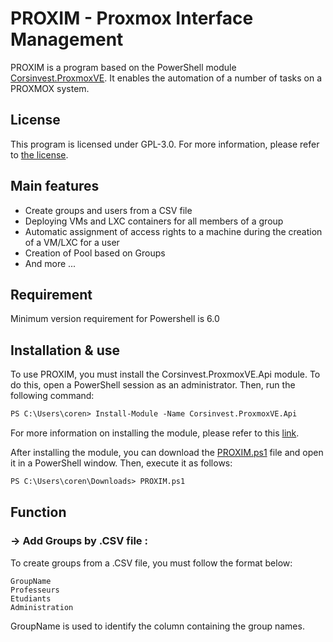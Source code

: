 # PROXIM  - Proxmox Interface Management

PROXIM is a program based on the PowerShell module [Corsinvest.ProxmoxVE](https://github.com/Corsinvest/cv4pve-api-dotnet). It enables the automation of a number of tasks on a PROXMOX system.


## License
This program is licensed under GPL-3.0. For more information, please refer to [the license](LICENSE).


## Main features
 
 * Create groups and users from a CSV file
 * Deploying VMs and LXC containers for all members of a group
 * Automatic assignment of access rights to a machine during the creation of a VM/LXC for a user
 * Creation of Pool based on Groups
 * And more ...


## Requirement
Minimum version requirement for Powershell is 6.0


## Installation & use
To use PROXIM, you must install the Corsinvest.ProxmoxVE.Api module. To do this, open a PowerShell session as an administrator. Then, run the following command:
```ps
PS C:\Users\coren> Install-Module -Name Corsinvest.ProxmoxVE.Api
```

For more information on installing the module, please refer to this [link](https://github.com/Corsinvest/cv4pve-api-powershell).

After installing the module, you can download the [PROXIM.ps1](PROXIM.ps1) file and open it in a PowerShell window. Then, execute it as follows:
```ps
PS C:\Users\coren\Downloads> PROXIM.ps1
```
## Function
### -> Add Groups by .CSV file :
To create groups from a .CSV file, you must follow the format below:

```csv
GroupName
Professeurs
Etudiants
Administration
```

GroupName is used to identify the column containing the group names.
